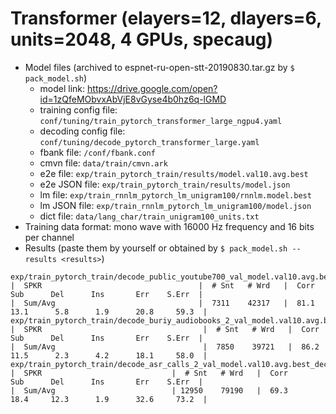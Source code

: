 # Transformer (elayers=12, dlayers=6, units=2048, 4 GPUs, specaug)

  - Model files (archived to espnet-ru-open-stt-20190830.tar.gz by `$ pack_model.sh`)
    - model link: https://drive.google.com/open?id=1zQfeMObvxAbVjE8vGyse4b0hz6q-lGMD
    - training config file: `conf/tuning/train_pytorch_transformer_large_ngpu4.yaml`
    - decoding config file: `conf/tuning/decode_pytorch_transformer_large.yaml`
    - fbank file: `/conf/fbank.conf`
    - cmvn file: `data/train/cmvn.ark`
    - e2e file: `exp/train_pytorch_train/results/model.val10.avg.best`
    - e2e JSON file: `exp/train_pytorch_train/results/model.json`
    - lm file: `exp/train_rnnlm_pytorch_lm_unigram100/rnnlm.model.best`
    - lm JSON file: `exp/train_rnnlm_pytorch_lm_unigram100/model.json`
    - dict file: `data/lang_char/train_unigram100_units.txt`
  - Training data format: mono wave with 16000 Hz frequency and 16 bits per channel
  - Results (paste them by yourself or obtained by `$ pack_model.sh --results <results>`)
```
exp/train_pytorch_train/decode_public_youtube700_val_model.val10.avg.best_decode_rnnlm.model.best/result.wrd.txt
|  SPKR                                   |  # Snt   # Wrd   |  Corr      Sub      Del      Ins       Err    S.Err  |
|  Sum/Avg                                |  7311    42317   |  81.1     13.1      5.8      1.9      20.8     59.3  |
exp/train_pytorch_train/decode_buriy_audiobooks_2_val_model.val10.avg.best_decode_rnnlm.model.best/result.wrd.txt
|  SPKR                                    |  # Snt   # Wrd   |  Corr      Sub      Del      Ins       Err    S.Err  |
|  Sum/Avg                                 |  7850    39721   |  86.2     11.5      2.3      4.2      18.1     58.0  |
exp/train_pytorch_train/decode_asr_calls_2_val_model.val10.avg.best_decode_rnnlm.model.best/result.wrd.txt
|  SPKR                             |  # Snt   # Wrd   |  Corr      Sub      Del      Ins       Err    S.Err  |
|  Sum/Avg                          | 12950    79190   |  69.3     18.4     12.3      1.9      32.6     73.2  |
```
